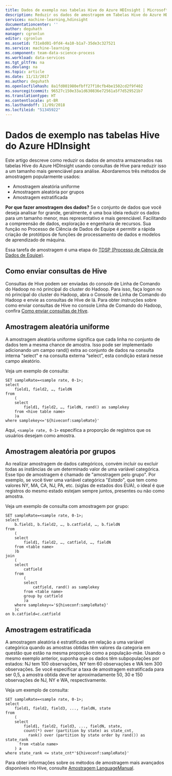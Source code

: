 ```yaml
---
title: Dados de exemplo nas tabelas Hive do Azure HDInsight | Microsoft Docs
description: Reduzir os dados de amostragem em Tabelas Hive do Azure HDInsight (Hadoop)
services: machine-learning,hdinsight
documentationcenter: ''
author: deguhath
manager: cgronlun
editor: cgronlun
ms.assetid: f31e8d01-0fd4-4a10-b1a7-35de3c327521
ms.service: machine-learning
ms.component: team-data-science-process
ms.workload: data-services
ms.tgt_pltfrm: na
ms.devlang: na
ms.topic: article
ms.date: 11/13/2017
ms.author: deguhath
ms.openlocfilehash: 8a1fd001980efbff27f10cfb4be1502cd2f9f402
ms.sourcegitcommit: 96527c150e33a1d630836e72561a5f7d529521b7
ms.translationtype: HT
ms.contentlocale: pt-BR
ms.lasthandoff: 11/09/2018
ms.locfileid: "51345922"
---
```

# <a name="sample-data-in-azure-hdinsight-hive-tables"></a>Dados de exemplo nas tabelas Hive do Azure HDInsight
Este artigo descreve como reduzir os dados de amostra armazenados nas tabelas Hive do Azure HDInsight usando consultas de Hive para reduzir isso a um tamanho mais gerenciável para análise. Abordaremos três métodos de amostragem popularmente usados:

* Amostragem aleatória uniforme
* Amostragem aleatória por grupos
* Amostragem estratificada

**Por que fazer amostragem dos dados?**
Se o conjunto de dados que você deseja analisar for grande, geralmente, é uma boa ideia reduzir os dados para um tamanho menor, mas representativo e mais gerenciável. Facilitando a compreensão de dados, exploração e engenharia de recursos. Sua função no Processo de Ciência de Dados de Equipe é permitir a rápida criação de protótipos de funções de processamento de dados e modelos de aprendizado de máquina.

Essa tarefa de amostragem é uma etapa do [TDSP (Processo de Ciência de Dados de Equipe)](https://azure.microsoft.com/documentation/learning-paths/cortana-analytics-process/).

## <a name="how-to-submit-hive-queries"></a>Como enviar consultas de Hive
Consultas de Hive podem ser enviadas do console de Linha de Comando do Hadoop no nó principal do cluster do Hadoop. Para isso, faça logon no nó principal do cluster do Hadoop, abra o Console de Linha de Comando do Hadoop e envie as consultas de Hive de lá. Para obter instruções sobre como enviar consultas de Hive no console Linha de Comando do Hadoop, confira [Como enviar consultas de Hive](move-hive-tables.md#submit).

## <a name="uniform"></a> Amostragem aleatória uniforme
A amostragem aleatória uniforme significa que cada linha no conjunto de dados tem a mesma chance de amostra. Isso pode ser implementado adicionando um campo rand() extra ao conjunto de dados na consulta interna "select" e na consulta externa “select”, esta condição estará nesse campo aleatório.

Veja um exemplo de consulta:

    SET sampleRate=<sample rate, 0-1>;
    select
        field1, field2, …, fieldN
    from
        (
        select
            field1, field2, …, fieldN, rand() as samplekey
        from <hive table name>
        )a
    where samplekey<='${hiveconf:sampleRate}'

Aqui, `<sample rate, 0-1>` especifica a proporção de registros que os usuários desejam como amostra.

## <a name="group"></a> Amostragem aleatória por grupos
Ao realizar amostragem de dados categóricos, convém incluir ou excluir todas as instâncias de um determinado valor de uma variável categórica. Esse tipo de amostragem é chamado de "amostragem pelo grupo". Por exemplo, se você tiver uma variável categórica "*Estado*", que tem como valores NY, MA, CA, NJ, PA, etc. (siglas de estados dos EUA), o ideal é que registros do mesmo estado estejam sempre juntos, presentes ou não como amostra.

Veja um exemplo de consulta com amostragem por grupo:

    SET sampleRate=<sample rate, 0-1>;
    select
        b.field1, b.field2, …, b.catfield, …, b.fieldN
    from
        (
        select
            field1, field2, …, catfield, …, fieldN
        from <table name>
        )b
    join
        (
        select
            catfield
        from
            (
            select
                catfield, rand() as samplekey
            from <table name>
            group by catfield
            )a
        where samplekey<='${hiveconf:sampleRate}'
        )c
    on b.catfield=c.catfield

## <a name="stratified"></a>Amostragem estratificada
A amostragem aleatória é estratificada em relação a uma variável categórica quando as amostras obtidas têm valores da categoria em questão que estão na mesma proporção como a população-mãe. Usando o mesmo exemplo anterior, suponha que os dados têm subpopulações por estados: NJ tem 100 observações, NY tem 60 observações e WA tem 300 observações. Se você especificar a taxa de amostragem estratificada para ser 0,5, a amostra obtida deve ter aproximadamente 50, 30 e 150 observações de NJ, NY e WA, respectivamente.

Veja um exemplo de consulta:

    SET sampleRate=<sample rate, 0-1>;
    select
        field1, field2, field3, ..., fieldN, state
    from
        (
        select
            field1, field2, field3, ..., fieldN, state,
            count(*) over (partition by state) as state_cnt,
              rank() over (partition by state order by rand()) as state_rank
          from <table name>
        ) a
    where state_rank <= state_cnt*'${hiveconf:sampleRate}'


Para obter informações sobre os métodos de amostragem mais avançados disponíveis no Hive, consulte [Amostragem LanguageManual](https://cwiki.apache.org/confluence/display/Hive/LanguageManual+Sampling).

